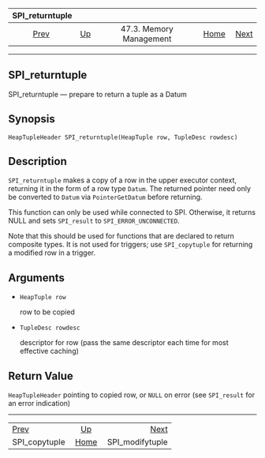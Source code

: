 <!--?xml version="1.0" encoding="UTF-8" standalone="no"?-->

|                 SPI\_returntuple                |                                                 |                         |                                                       |                                                     |
| :---------------------------------------------: | :---------------------------------------------- | :---------------------: | ----------------------------------------------------: | --------------------------------------------------: |
| [Prev](spi-spi-copytuple.html "SPI_copytuple")  | [Up](spi-memory.html "47.3. Memory Management") | 47.3. Memory Management | [Home](index.html "PostgreSQL 17devel Documentation") |  [Next](spi-spi-modifytuple.html "SPI_modifytuple") |

***

## SPI\_returntuple

SPI\_returntuple — prepare to return a tuple as a Datum

## Synopsis

    HeapTupleHeader SPI_returntuple(HeapTuple row, TupleDesc rowdesc)

## Description

`SPI_returntuple` makes a copy of a row in the upper executor context, returning it in the form of a row type `Datum`. The returned pointer need only be converted to `Datum` via `PointerGetDatum` before returning.

This function can only be used while connected to SPI. Otherwise, it returns NULL and sets `SPI_result` to `SPI_ERROR_UNCONNECTED`.

Note that this should be used for functions that are declared to return composite types. It is not used for triggers; use `SPI_copytuple` for returning a modified row in a trigger.

## Arguments

* `HeapTuple row`

    row to be copied

* `TupleDesc rowdesc`

    descriptor for row (pass the same descriptor each time for most effective caching)

## Return Value

`HeapTupleHeader` pointing to copied row, or `NULL` on error (see `SPI_result` for an error indication)

***

|                                                 |                                                       |                                                     |
| :---------------------------------------------- | :---------------------------------------------------: | --------------------------------------------------: |
| [Prev](spi-spi-copytuple.html "SPI_copytuple")  |    [Up](spi-memory.html "47.3. Memory Management")    |  [Next](spi-spi-modifytuple.html "SPI_modifytuple") |
| SPI\_copytuple                                  | [Home](index.html "PostgreSQL 17devel Documentation") |                                    SPI\_modifytuple |
